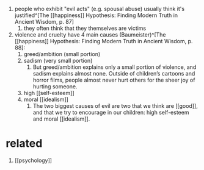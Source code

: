 1. people who exhibit "evil acts" (e.g. spousal abuse) usually think it's justified^[The [[happiness]] Hypothesis: Finding Modern Truth in Ancient Wisdom, p. 87]
	1. they often think that they themselves are victims
2. violence and cruelty have 4 main causes (Baumeister)^[The [[happiness]] Hypothesis: Finding Modern Truth in Ancient Wisdom, p. 88]:
	1. greed/ambition (small portion)
	2. sadism (very small portion)
		1. But greed/ambition explains only a small portion of violence, and sadism explains almost none. Outside of children’s cartoons and horror films, people almost never hurt others for the sheer joy of hurting someone.
	3. high [[self-esteem]]
	4. moral [[idealism]]
		1. The two biggest causes of evil are two that we think are [[good]], and that we try to encourage in our children: high self-esteem and moral [[idealism]].

# related
1. [[psychology]]